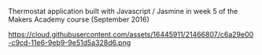 Thermostat application built with Javascript / Jasmine in week 5 of the Makers Academy course (September 2016)

https://cloud.githubusercontent.com/assets/16445911/21466807/c6a29e00-c9cd-11e6-9eb9-9e51d5a328d6.png
